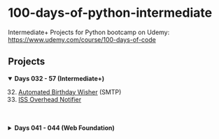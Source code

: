 # 100-days-of-python-intermediate
Intermediate+ Projects for Python bootcamp on Udemy: https://www.udemy.com/course/100-days-of-code

## Projects
<details open>
<summary><b>Days 032 - 57 (Intermediate+)</b></summary>

32. [Automated Birthday Wisher](https://github.com/michelletan/100-days-of-python/tree/main/032%20-%20Automated%20Birthday%20Wisher) (SMTP)
32. [ISS Overhead Notifier](https://github.com/michelletan/100-days-of-python/tree/main/033%20-%20ISS%20Overhead%20Notifier) 
<br />
</details>
<br />
<details>
<summary><b>Days 041 - 044 (Web Foundation)</b></summary>

</details>